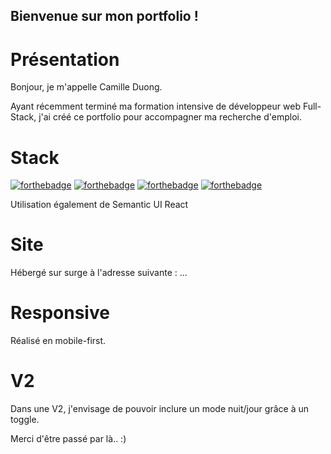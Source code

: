 ## Bienvenue sur mon portfolio !

# Présentation
Bonjour, je m'appelle Camille Duong.

Ayant récemment terminé ma formation intensive de développeur web Full-Stack, j'ai créé ce portfolio pour accompagner ma recherche d'emploi.

# Stack
[![forthebadge](https://img.shields.io/badge/HTML5-E34F26?style=for-the-badge&logo=html5&logoColor=white)](https://forthebadge.com)
[![forthebadge](https://img.shields.io/badge/CSS3-1572B6?style=for-the-badge&logo=css3&logoColor=white)](https://forthebadge.com)
[![forthebadge](https://img.shields.io/badge/JavaScript-F7DF1E?style=for-the-badge&logo=javascript&logoColor=black)](https://forthebadge.com)
[![forthebadge](https://img.shields.io/badge/React-20232A?style=for-the-badge&logo=react&logoColor=61DAFB)](https://forthebadge.com)

Utilisation également de Semantic UI React


# Site
Hébergé sur surge à l'adresse suivante : ...


# Responsive
Réalisé en mobile-first.

# V2
Dans une V2, j'envisage de pouvoir inclure un mode nuit/jour grâce à un toggle.

Merci d'être passé par là.. :)
